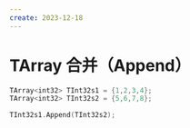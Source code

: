 ```yaml
---
create: 2023-12-18
---
```

# TArray 合并（Append）

```C++
TArray<int32> TInt32s1 = {1,2,3,4};
TArray<int32> TInt32s2 = {5,6,7,8};

TInt32s1.Append(TInt32s2);
```

